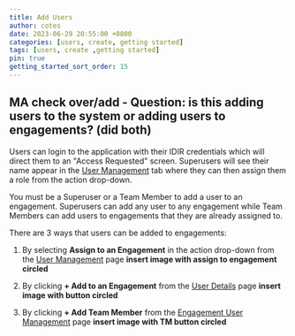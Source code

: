 ```yaml
---
title: Add Users
author: cotes
date: 2023-06-29 20:55:00 +0800
categories: [users, create, getting started]
tags: [users, create ,getting started]
pin: true
getting_started_sort_order: 15
---
```


## MA check over/add - Question: is this adding users to the system or adding users to engagements? (did both)

Users can login to the application with their IDIR credentials which will direct them to an "Access Requested" screen. Superusers will see their name appear in the [User Management](/met-guide/posts/user-management/) tab where they can then assign them a role from the action drop-down.  

You must be a Superuser or a Team Member to add a user to an engagement. Superusers can add any user to any engagement while Team Members can add users to engagements that they are already assigned to. 

There are 3 ways that users can be added to engagements:

1. By selecting **Assign to an Engagement** in the action drop-down from the [User Management](/met-guide/posts/user-management/) page
   **insert image with assign to engagement circled**
   
3. By clicking **+ Add to an Engagement** from the [User Details](/met-guide/posts/user-details/) page
   **insert image with button circled**
   
5. By clicking **+ Add Team Member** from the [Engagement User Management](/met-guide/posts/engagement-UM) page
   **insert image with TM button circled**

   
